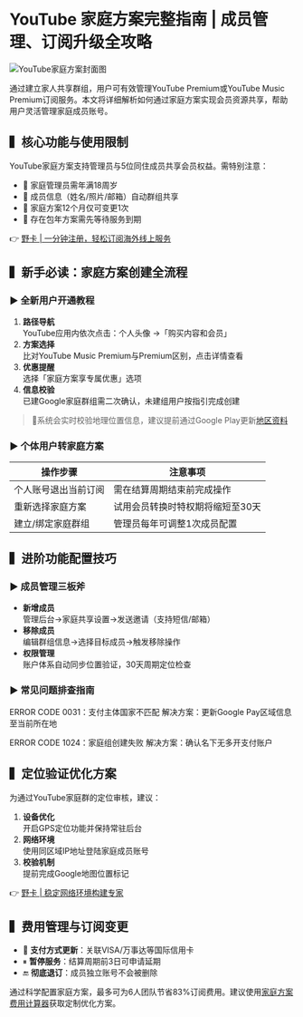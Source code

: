 # YouTube 家庭方案完整指南 | 成员管理、订阅升级全攻略

![YouTube家庭方案封面图](https://via.placeholder.com/800x400)

通过建立家人共享群组，用户可有效管理YouTube Premium或YouTube Music Premium订阅服务。本文将详细解析如何通过家庭方案实现会员资源共享，帮助用户灵活管理家庭成员账号。

## ▍核心功能与使用限制
YouTube家庭方案支持管理员与5位同住成员共享会员权益。需特别注意：
- 📌 家庭管理员需年满18周岁
- 📌 成员信息（姓名/照片/邮箱）自动群组共享
- 📌 家庭方案12个月仅可变更1次
- 📌 存在包年方案需先等待服务到期

👉 [野卡 | 一分钟注册，轻松订阅海外线上服务](https://bbtdd.com/yeka)

## ▍新手必读：家庭方案创建全流程

### ▶ 全新用户开通教程
1. **路径导航**  
   YouTube应用内依次点击：个人头像 →「购买内容和会员」
2. **方案选择**  
   比对YouTube Music Premium与Premium区别，点击详情查看
3. **优惠提醒**  
   选择「家庭方案享专属优惠」选项
4. **信息校验**  
   已建Google家庭群组需二次确认，未建组用户按指引完成创建

> 📝系统会实时校验地理位置信息，建议提前通过Google Play更新[地区资料](https://support.google.com/googleplay/answer/7431675)

### ▶ 个体用户转家庭方案
| 操作步骤 | 注意事项 | 
|---------|--------|
| 个人账号退出当前订阅 | 需在结算周期结束前完成操作 |  
| 重新选择家庭方案 | 试用会员转换时特权期将缩短至30天 |
| 建立/绑定家庭群组 | 管理员每年可调整1次成员配置 |

## ▍进阶功能配置技巧

### ▶ 成员管理三板斧
- **新增成员**  
  管理后台→家庭共享设置→发送邀请（支持短信/邮箱）
- **移除成员**  
  编辑群组信息→选择目标成员→触发移除操作
- **权限管理**  
  账户体系自动同步位置验证，30天周期定位检查

### ▶ 常见问题排查指南

ERROR CODE 0031：支付主体国家不匹配
解决方案：更新Google Pay区域信息至当前所在地


ERROR CODE 1024：家庭组创建失败
解决方案：确认名下无多开支付账户


## ▍定位验证优化方案
为通过YouTube家庭群的定位审核，建议：
1. **设备优化**  
   开启GPS定位功能并保持常驻后台
2. **网络环境**  
   使用同区域IP地址登陆家庭成员账号
3. **校验机制**  
   提前完成Google地图位置标记

👉 [野卡 | 稳定网络环境构建专家](https://bbtdd.com/yeka)

## ▍费用管理与订阅变更
- 🔄 **支付方式更新**：关联VISA/万事达等国际信用卡
- ⏸ **暂停服务**：结算周期前3日可申请延期
- 🔚 **彻底退订**：成员独立账号不会被删除

通过科学配置家庭方案，最多可为6人团队节省83%订阅费用。建议使用[家庭方案费用计算器](https://bbtdd.com/yeka)获取定制优化方案。